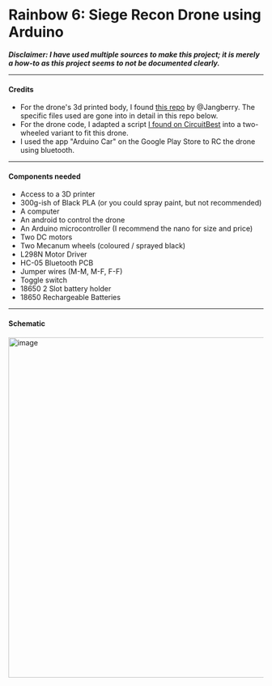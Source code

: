 # Rainbow 6: Siege Recon Drone using Arduino

***Disclaimer: I have used multiple sources to make this project; it is merely a how-to as this project seems to not be documented clearly.***

---

#### Credits

- For the drone's 3d printed body, I found [this repo](https://github.com/Jangberry/Drone-rainbow-six) by @Jangberry. The specific files used are gone into in detail in this repo below. 
- For the drone code, I adapted a script [I found on CircuitBest](https://circuitbest.com/how-to-make-bluetooth-controlled-car-using-arduino/) into a two-wheeled variant to fit this drone.
- I used the app "Arduino Car" on the Google Play Store to RC the drone using bluetooth.

---

#### Components needed

- Access to a 3D printer
- 300g-ish of Black PLA (or you could spray paint, but not recommended)
- A computer
- An android to control the drone
- An Arduino microcontroller (I recommend the nano for size and price)
- Two DC motors
- Two Mecanum wheels (coloured / sprayed black)
- L298N Motor Driver
- HC-05 Bluetooth PCB
- Jumper wires (M-M, M-F, F-F)
- Toggle switch
- 18650 2 Slot battery holder
- 18650 Rechargeable Batteries

---

#### Schematic
<img width="673" alt="image" src="https://github.com/user-attachments/assets/bcb118f8-95db-458b-b181-f3a3a1d9b6b4">

